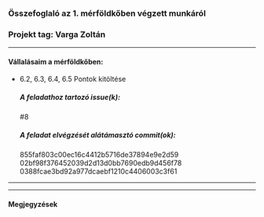 ### Összefoglaló az 1. mérföldkőben végzett munkáról

### Projekt tag: Varga Zoltán

___

#### Vállalásaim a mérföldkőben: 

 - 6.2, 6.3, 6.4, 6.5 Pontok kitöltése

    ##### A feladathoz tartozó issue(k):

     #8

    ##### A feladat elvégzését alátámasztó commit(ok):

     855faf803c00ec16c4412b5716de37894e9e2d59
     02bf98f376452039d2d13d0bb7690edb9d456f78
     0388fcae3bd92a977dcaebf1210c4406003c3f61

     

___



___

#### Megjegyzések


```

